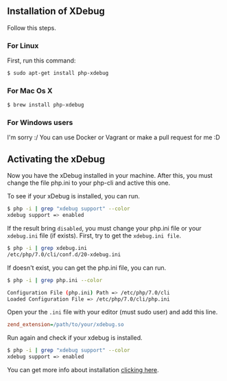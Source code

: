 ## Installation of XDebug

Follow this steps.

### For Linux

First, run this command:

```bash
$ sudo apt-get install php-xdebug
```

### For Mac Os X

```bash
$ brew install php-xdebug
```

### For Windows users

I'm sorry :/
You can use Docker or Vagrant or make a pull request for me :D

Activating the xDebug
-------

Now you have the xDebug installed in your machine.
After this, you must change the file php.ini to your php-cli and active this one.

To see if your xDebug is installed, you can run.

```bash
$ php -i | grep "xdebug support" --color
xdebug support => enabled
```

If the result bring `disabled`, you must change your php.ini file or your `xdebug.ini` file (if exists).
First, try to get the `xdebug.ini file`.

```bash
$ php -i | grep xdebug.ini
/etc/php/7.0/cli/conf.d/20-xdebug.ini
```

If doesn't exist, you can get the php.ini file, you can run.

```bash
$ php -i | grep php.ini --color

Configuration File (php.ini) Path => /etc/php/7.0/cli
Loaded Configuration File => /etc/php/7.0/cli/php.ini
```

Open your the `.ini` file with your editor (must sudo user) and add this line.

```ini
zend_extension=/path/to/your/xdebug.so
```

Run again and check if your xdebug is installed.

```bash
$ php -i | grep "xdebug support" --color
xdebug support => enabled
```

You can get more info about installation <a href="https://xdebug.org/docs/install" target="_blank">clicking here</a>.
